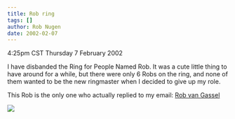 ```yaml
---
title: Rob ring
tags: []
author: Rob Nugen
date: 2002-02-07
---
```


<title></title>
<p class=date>4:25pm CST Thursday 7 February 2002</p>

<p>I have disbanded the Ring for People Named Rob.  It was a cute
little thing to have around for a while, but there were only 6 Robs on
the ring, and none of them wanted to be the new ringmaster when I
decided to give up my role.</p>

<p>This Rob is the only one who actually replied to my email: <a
href="http://www.dse.nl/~robvg/index_us.html">Rob van Gassel</a></p>


<p><img src='/images/rob/wL-ROB.gif'/></p>

